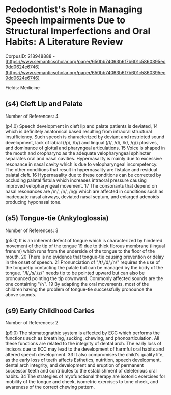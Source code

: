 # Pedodontist's Role in Managing Speech Impairments Due to Structural Imperfections and Oral Habits: A Literature Review

CorpusID: 218948888 - [https://www.semanticscholar.org/paper/650bb74063b6f7b601c5860395ec9dd0624e6746](https://www.semanticscholar.org/paper/650bb74063b6f7b601c5860395ec9dd0624e6746)

Fields: Medicine

## (s4) Cleft Lip and Palate
Number of References: 4

(p4.0) Speech development in cleft lip and palate patients is deviated, 14 which is definitely anatomical based resulting from intraoral structural insufficiency. Such speech is characterized by deviant and restricted sound development, lack of labial (/p/, /b/) and lingual (/t/, /d/, /k/, /g/) plosives, and dominance of glottal and pharyngeal articulations. 15 Voice is shaped in the mouth and oropharynx as the adequate velopharyngeal sphincter separates oral and nasal cavities. Hypernasality is mainly due to excessive resonance in nasal cavity which is due to velopharyngeal incompetency. The other conditions that result in hypernasality are fistulae and residual palatal cleft. 16 Hypernasality due to these conditions can be corrected by occluding palatal fistula which increases intraoral pressure causing improved velopharyngeal movement. 17 The consonants that depend on nasal resonances are /m/, /n/, /ng/ which are affected in conditions such as inadequate nasal airways, deviated nasal septum, and enlarged adenoids producing hyponasal tone.
## (s5) Tongue-tie (Ankyloglossia)
Number of References: 3

(p5.0) It is an inherent defect of tongue which is characterized by hindered movement of the tip of the tongue 19 due to thick fibrous membrane (lingual frenum) which runs from the underside of the tongue to the floor of the mouth. 20 There is no evidence that tongue-tie causing prevention or delay in the onset of speech. 21 Pronunciation of "/t/,/d/,/n/" requires the use of the tonguetip contacting the palate but can be managed by the body of the tongue. "/l/,/s/,/z/" needs tip to be pointed upward but can also be pronounced pointing the tip downward. Commonly affected sounds are the one containing "/r/". 19 By adapting the oral movements, most of the children having the problem of tongue-tie successfully pronounce the above sounds.
## (s9) Early Childhood Caries
Number of References: 2

(p9.0) The stomatognathic system is affected by ECC which performs the functions such as breathing, sucking, chewing, and phonoarticulation. All these functions are related to the integrity of dental arch. The early loss of incisors due to ECC may lead to the development of harmful oral habits and altered speech development. 33 It also compromises the child's quality life, as the early loss of teeth affects Esthetics, nutrition, speech development, dental arch integrity, and development and eruption of permanent successor teeth and contributes to the establishment of deleterious oral habits. 34 The strategies of myofunctional therapy are isotonic exercises for mobility of the tongue and cheek, isometric exercises to tone cheek, and awareness of the correct chewing pattern.
